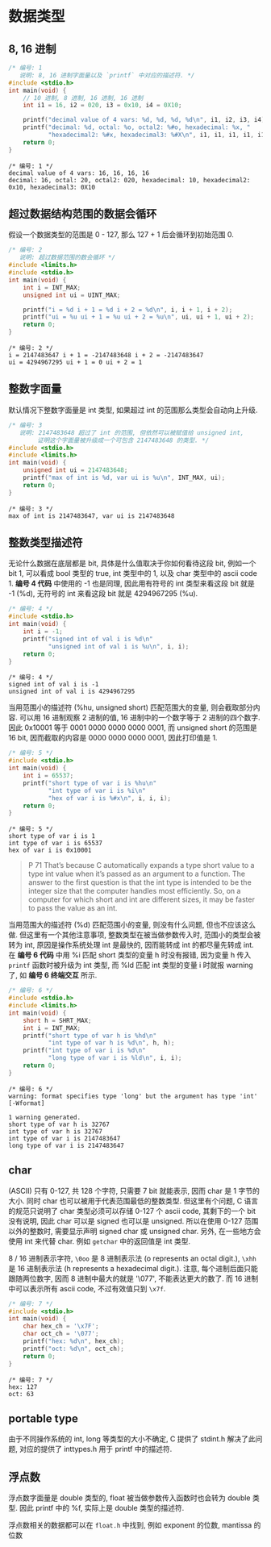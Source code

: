 # 数据类型

## 8, 16 进制

```c
/* 编号: 1
   说明: 8, 16 进制字面量以及 `printf` 中对应的描述符. */
#include <stdio.h>
int main(void) {
    // 10 进制, 8 进制, 16 进制, 16 进制
    int i1 = 16, i2 = 020, i3 = 0x10, i4 = 0X10;

    printf("decimal value of 4 vars: %d, %d, %d, %d\n", i1, i2, i3, i4);
    printf("decimal: %d, octal: %o, octal2: %#o, hexadecimal: %x, "
           "hexadecimal2: %#x, hexadecimal3: %#X\n", i1, i1, i1, i1, i1, i1);
    return 0;
}
```

```
/* 编号: 1 */
decimal value of 4 vars: 16, 16, 16, 16
decimal: 16, octal: 20, octal2: 020, hexadecimal: 10, hexadecimal2: 0x10, hexadecimal3: 0X10
```

## 超过数据结构范围的数据会循环

假设一个数据类型的范围是 0 - 127, 那么 127 + 1 后会循环到初始范围 0.

```c
/* 编号: 2
   说明: 超过数据范围的数会循环 */
#include <limits.h>
#include <stdio.h>
int main(void) {
    int i = INT_MAX;
    unsigned int ui = UINT_MAX;

    printf("i = %d i + 1 = %d i + 2 = %d\n", i, i + 1, i + 2);
    printf("ui = %u ui + 1 = %u ui + 2 = %u\n", ui, ui + 1, ui + 2);
    return 0;
}
```

```
/* 编号: 2 */
i = 2147483647 i + 1 = -2147483648 i + 2 = -2147483647
ui = 4294967295 ui + 1 = 0 ui + 2 = 1
```

## 整数字面量

默认情况下整数字面量是 int 类型, 如果超过 int 的范围那么类型会自动向上升级.

```c
/* 编号: 3
   说明: 2147483648 超过了 int 的范围, 但依然可以被赋值给 unsigned int,
        证明这个字面量被升级成一个可包含 2147483648 的类型. */
#include <stdio.h>
#include <limits.h>
int main(void) {
    unsigned int ui = 2147483648;
    printf("max of int is %d, var ui is %u\n", INT_MAX, ui);
    return 0;
}
```

```
/* 编号: 3 */
max of int is 2147483647, var ui is 2147483648
```

## 整数类型描述符

无论什么数据在底层都是 bit, 具体是什么值取决于你如何看待这段 bit, 例如一个 bit 1, 可以看成 bool 类型的 true, int 类型中的 1, 以及 char 类型中的 ascii code 1. **编号 4 代码** 中使用的 -1 也是同理, 因此用有符号的 int 类型来看这段 bit 就是 -1 (%d), 无符号的 int 来看这段 bit 就是 4294967295 (%u).

```c
/* 编号: 4 */
#include <stdio.h>
int main(void) {
    int i = -1;
    printf("signed int of val i is %d\n"
           "unsigned int of val i is %u\n", i, i);
    return 0;
}
```

```
/* 编号: 4 */
signed int of val i is -1
unsigned int of val i is 4294967295
```

当用范围小的描述符 (%hu, unsigned short) 匹配范围大的变量, 则会截取部分内容. 可以用 16 进制观察 2 进制的值, 16 进制中的一个数字等于 2 进制的四个数字. 因此 0x10001 等于 0001 0000 0000 0000 0001, 而 unsigned short 的范围是 16 bit, 因而截取的内容是 0000 0000 0000 0001, 因此打印值是 1.

```c
/* 编号: 5 */
#include <stdio.h>
int main(void) {
    int i = 65537;
    printf("short type of var i is %hu\n"
           "int type of var i is %i\n"
           "hex of var i is %#x\n", i, i, i);
    return 0;
}
```

```
/* 编号: 5 */
short type of var i is 1
int type of var i is 65537
hex of var i is 0x10001
```

> P 71
That’s because C automatically expands a type short value to a type int value when it’s passed as an argument to a function. The answer to the first question is that the int type is intended to be the integer size that the computer handles most efficiently. So, on a computer for which short and int are different sizes, it may be faster to pass the value as an int.

当用范围大的描述符 (%d) 匹配范围小的变量, 则没有什么问题, 但也不应该这么做. 但这里有一个其他注意事项, 整数类型在被当做参数传入时, 范围小的类型会被转为 int, 原因是操作系统处理 int 是最快的, 因而能转成 int 的都尽量先转成 int. 在 **编号 6 代码** 中用 %i 匹配 short 类型的变量 h 时没有报错, 因为变量 h 传入 `printf` 函数时被升级为 int 类型, 而 %ld 匹配 int 类型的变量 i 时就报 warning 了, 如 **编号 6 终端交互** 所示.

```c
/* 编号: 6 */
#include <stdio.h>
#include <limits.h>
int main(void) {
    short h = SHRT_MAX;
    int i = INT_MAX;
    printf("short type of var h is %hd\n"
           "int type of var h is %d\n", h, h);
    printf("int type of var i is %d\n"
           "long type of var i is %ld\n", i, i);
    return 0;
}
```

```
/* 编号: 6 */
warning: format specifies type 'long' but the argument has type 'int' [-Wformat]

1 warning generated.
short type of var h is 32767
int type of var h is 32767
int type of var i is 2147483647
long type of var i is 2147483647
```

## char

(ASCII) 只有 0-127, 共 128 个字符, 只需要 7 bit 就能表示, 因而 char 是 1 字节的大小. 同时 char 也可以被用于代表范围最低的整数类型. 但这里有个问题, C 语言的规范只说明了 char 类型必须可以存储 0-127 个 ascii code, 其剩下的一个 bit 没有说明, 因此 char 可以是 signed 也可以是 unsigned. 所以在使用 0-127 范围以外的整数时, 需要显示声明 signed char 或 unsigned char.
另外, 在一些地方会使用 int 来代替 char. 例如 `getchar` 中的返回值是 int 类型.

8 / 16 进制表示字符, `\0oo` 是 8 进制表示法 (o represents an octal digit.), `\xhh` 是 16 进制表示法 (h represents a hexadecimal digit.). 注意, 每个进制后面只能跟随两位数字, 因而 8 进制中最大的就是 '\077', 不能表达更大的数了. 而 16 进制中可以表示所有 ascii code, 不过有效值只到 `\x7f`.

```c
/* 编号: 7 */
#include <stdio.h>
int main(void) {
    char hex_ch = '\x7F';
    char oct_ch = '\077';
    printf("hex: %d\n", hex_ch);
    printf("oct: %d\n", oct_ch);
    return 0;
}
```

```
/* 编号: 7 */
hex: 127
oct: 63
```

## portable type

由于不同操作系统的 int, long 等类型的大小不确定, C 提供了 stdint.h 解决了此问题, 对应的提供了 inttypes.h 用于 printf 中的描述符.

## 浮点数

浮点数字面量是 double 类型的, float 被当做参数传入函数时也会转为 double 类型. 因此 printf 中的 %f, 实际上是 double 类型的描述符.

浮点数相关的数据都可以在 `float.h` 中找到, 例如 exponent 的位数, mantissa 的位数

